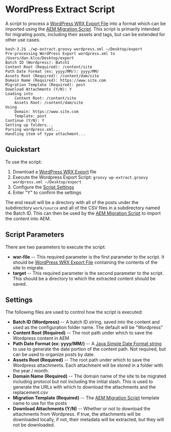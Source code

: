 # WordPress Extract Script

A script to process a [WordPress WRX Export File](https://en.support.wordpress.com/export/) into a format which can be imported using the [AEM Migration Script](https://github.com/PerficientDigital/AEM-Migration-Script). This script is primarily intended for migrating posts, including their assets and tags, but can be extended for other use cases.


```
bash-3.2$ ./wp-extract.groovy wordpress.xml ~/Desktop/export
Pre-processing WordPress Export wordpress.xml to /Users/dan.klco/Desktop/export
Batch ID (Wordpress): Batch1
Content Root (Required): /content/site 
Path Date Format (ex: yyyy/MM/): yyyy/MM/
Assets Root (Required): /content/dam/site
Domain Name (Required): https://www.site.com
Migration Template (Required): post
Download Attachments (Y/N): Y
Loading into
	Content Root: /content/site
	Assets Root: /content/dam/site
Using
	Domain: https://www.site.com
	Template: post
Continue (Y/N): Y
Setting up folders...
Parsing wordpress.xml...
Handling item of type attachment...
```

## Quickstart

To use the script:

1. Download a [WordPress WRX Export](https://en.support.wordpress.com/export/#export-your-content-to-another-blog-or-platform) file
2. Execute the Wordpress Export Script:
    `groovy wp-extract.groovy wordpress.xml ~/Desktop/export`
3. Configure the [Script Settings](#settings)
4. Enter "Y" to confirm the settings

The end result will be a directory with all of the posts under the subdirectory `work/source` and all of the CSV files in a subdirectory named the Batch ID. This can then be used by the [AEM Migration Script](https://github.com/PerficientDigital/AEM-Migration-Script) to import the content into AEM.

## Script Parameters

There are  two parameters to execute the script:

 - **wxr-file** -- This required parameter is the first parameter to the script. It should be [WordPress WRX Export File](https://en.support.wordpress.com/export/) containing the contents of the site to migrate.
 - **target** -- This required parameter is the second parameter to the script. This should be a directory to which the extracted content should be saved.
 
## Settings

The following files are used to control how the script is executed:

 - **Batch ID (Wordpress)** -- A batch ID string, saved into the content and used as the configuration folder name. The default will be "Wordpress"
 - **Content Root (Required)** -- The root path under which to save the Wordpress content in AEM
 - **Path Date Format (ex: yyyy/MM/)** -- A [Java Simple Date Format string](https://docs.oracle.com/javase/10/docs/api/java/text/SimpleDateFormat.html) to use to generate the date portion of the content path. Not required, but can be used to organize posts by date.
 - **Assets Root (Required)** -- The root path under which to save the Wordpress attachments. Each attachment will be stored in a folder with the year / month.
 - **Domain Name (Required)** -- The domain name of the site to be migrated including protocol but not including the initial slash. This is used to generate the URLs with which to download the attachments and the replacement.csv
 - **Migration Template (Required)** -- The [AEM Migration Script](https://github.com/PerficientDigital/AEM-Migration-Script) template name to use for the posts
 - **Download Attachments (Y/N)** -- Whether or not to download the attachments from Wordpress. If true, the attachments will be downloaded locally, if not, their metadata will be extracted, but they will not be downloaded.
 